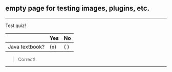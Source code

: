 ## empty page for testing images, plugins, etc.


---

Test quiz!

|                  | Yes | No |
| ---------------- | ---- | --- |
| Java textbook? | (x)  | ( ) |
> Correct!

---
